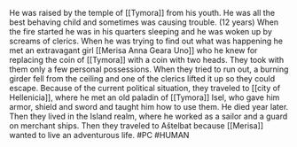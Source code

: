 He was raised by the temple of [[Tymora]] from his youth. He was all the best behaving child and sometimes was causing trouble. (12 years) When the fire started he was in his quarters sleeping and he was woken up by screams of clerics. When he was trying to find out what was happening he met an extravagant girl [[Merisa Anna Geara Uno]] who he knew for replacing the coin of [[Tymora]] with a coin with two heads. They took with them only a few personal possessions. When they tried to run out, a burning girder fell from the ceiling and one of the clerics lifted it up so they could escape. Because of the current political situation, they traveled to [[city of Hellenicia]], where he met an old paladin of [[Tymora]] Isel, who gave him armor, shield and sword and taught him how to use them. He died year later. Then they lived in the Island realm, where he worked as a sailor and a guard on merchant ships. Then they traveled to Aštelbat because [[Merisa]] wanted to live an adventurous life.
#PC #HUMAN
